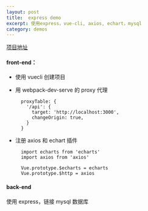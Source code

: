 ```yaml
---
layout: post
title:  express demo
excerpt: 使用express，vue-cli, axios, echart，mysql
category: demos
---
```


[项目地址](https://github.com/mdjzhuhang/front-end/tree/master/page-analisis)

#### front-end：

- 使用 vuecli 创建项目

- 用 webpack-dev-serve 的 proxy 代理

  ```
    proxyTable: {
      '/api': {
        target: 'http://localhost:3000',
        changeOrigin: true,
      }
    }
  ```

- 注册 axios 和 echart 插件

  ```
    import echarts from 'echarts'
    import axios from 'axios'

    Vue.prototype.$echarts = echarts
    Vue.prototype.$http = axios
  ```

#### back-end
使用 express，链接 mysql 数据库
